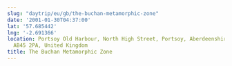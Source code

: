 ```yaml
---
slug: "daytrip/eu/gb/the-buchan-metamorphic-zone"
date: '2001-01-30T04:37:00'
lat: '57.685442'
lng: '-2.691366'
location: Portsoy Old Harbour, North High Street, Portsoy, Aberdeenshire, Alba / Scotland,
  AB45 2PA, United Kingdom
title: The Buchan Metamorphic Zone
---
```



